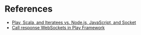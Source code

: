 # References

* [Play, Scala, and Iteratees vs. Node.js, JavaScript, and Socket](https://www.ybrikman.com/writing/2013/11/24/play-scala-and-iteratees-vs-nodejs/)
* [Call response WebSockets in Play Framework](https://jazzy.id.au/2013/06/12/call_response_websockets_in_play_framework.html)

